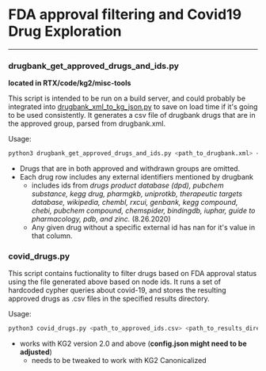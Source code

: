 # FDA approval filtering and Covid19 Drug Exploration
______

### drugbank_get_approved_drugs_and_ids.py

**located in RTX/code/kg2/misc-tools**

This script is intended to be run on a build server, and could probably be integrated into [drugbank_xml_to_kg_json.py](https://github.com/RTXteam/RTX/blob/lindsey_covid_proj/code/kg2/drugbank_xml_to_kg_json.py) to save on load time if it's going to be used consistently. It generates a csv file of drugbank drugs that are in the approved group, parsed from drugbank.xml.

Usage:
``` bash
python3 drugbank_get_approved_drugs_and_ids.py <path_to_drugbank.xml> <outputFile.csv>
```

* Drugs that are in both approved and withdrawn groups are omitted.
* Each drug row includes any external identifiers mentioned by drugbank
  *  includes ids from *drugs product database (dpd), pubchem substance, kegg drug, pharmgkb, uniprotkb, therapeutic targets database, wikipedia, chembl, rxcui, genbank, kegg compound, chebi, pubchem compound, chemspider, bindingdb, iuphar, guide to pharmacology, pdb, and zinc.* (8.26.2020)
  *  Any given drug without a specific external id has nan for it's value in that column.

### covid_drugs.py

This script contains fuctionality to filter drugs based on FDA approval status using the file generated above based on node ids. It runs a set of hardcoded cypher queries about covid-19, and stores the resulting approved drugs as .csv files in the specified results directory.

Usage:
```bash
python3 covid_drugs.py <path_to_approved_ids.csv> <path_to_results_directory>
```

* works with KG2 version 2.0 and above (**config.json might need to be adjusted**)
  * needs to be tweaked to work with KG2 Canonicalized
